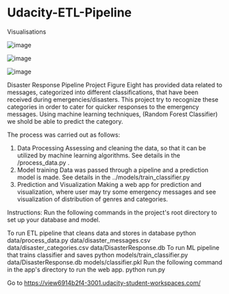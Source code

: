 # Udacity-ETL-Pipeline

Visualisations

![image](https://user-images.githubusercontent.com/33510119/116252267-b2542700-a76f-11eb-991c-1a29a1a54924.png)

![image](https://user-images.githubusercontent.com/33510119/116252431-da438a80-a76f-11eb-835d-1f2e02568892.png)

![image](https://user-images.githubusercontent.com/33510119/116252525-f2b3a500-a76f-11eb-99b6-0a3d72ee278d.png)

Disaster Response Pipeline Project
Figure Eight has provided data related to messages, categorized into different classifications, that have been received during emergencies/disasters. This project try to recognize these categories in order to cater for quicker responses to the emergency messages. Using machine learning techniques, (Random Forest Classifier) we shold be able to predict the category.


The process was carried out as follows:
1.	Data Processing Assessing and cleaning the data, so that it can be utilized by machine learning algorithms. See details in the /process_data.py .
2.	Model training Data was passed through a pipeline and a prediction model is made. See details in the ../models/train_classifier.py 
3.	 Prediction and Visualization Making a web app for prediction and visualization, where user may try some emergency messages and see visualization of distribution of genres and categories.

Instructions:
Run the following commands in the project's root directory to set up your database and model.

To run ETL pipeline that cleans data and stores in database python data/process_data.py data/disaster_messages.csv data/disaster_categories.csv data/DisasterResponse.db
To run ML pipeline that trains classifier and saves python models/train_classifier.py data/DisasterResponse.db models/classifier.pkl
Run the following command in the app's directory to run the web app. python run.py

Go to https://view6914b2f4-3001.udacity-student-workspaces.com/
